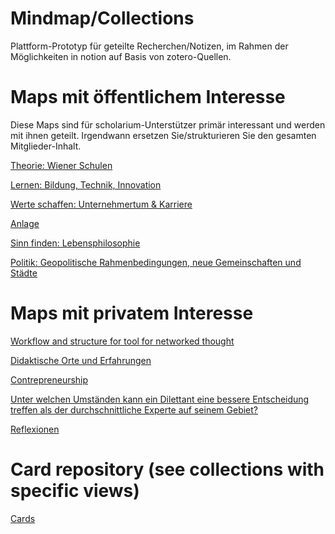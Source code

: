 # Mindmap/Collections

Plattform-Prototyp für geteilte Recherchen/Notizen, im Rahmen der Möglichkeiten in notion auf Basis von zotero-Quellen.

# Maps mit öffentlichem Interesse

Diese Maps sind für scholarium-Unterstützer primär interessant und werden mit ihnen geteilt. Irgendwann ersetzen Sie/strukturieren Sie den gesamten Mitglieder-Inhalt.

[Theorie: Wiener Schulen](Mindmap%20Collections%20d8f96fce7ab94c4d8a290979db6a8713/Theorie%20Wiener%20Schulen%2001347780735847218da9235c5317da01.md)

[Lernen: Bildung, Technik, Innovation](Mindmap%20Collections%20d8f96fce7ab94c4d8a290979db6a8713/Lernen%20Bildung,%20Technik,%20Innovation%209e76364c7d914a2fb3ec7dcf86d9d9c6.md)

[Werte schaffen: Unternehmertum & Karriere](Mindmap%20Collections%20d8f96fce7ab94c4d8a290979db6a8713/Werte%20schaffen%20Unternehmertum%20&%20Karriere%2077ee50fdd9c04f6b8a6de4f9b9df4ca2.md)

[Anlage](Mindmap%20Collections%20d8f96fce7ab94c4d8a290979db6a8713/Anlage%203209238b0557498a943d4495adecb9d3.md)

[Sinn finden: Lebensphilosophie](Mindmap%20Collections%20d8f96fce7ab94c4d8a290979db6a8713/Sinn%20finden%20Lebensphilosophie%207ea2e73eacac4beca6c8bc8fe5b20f73.md)

[Politik: Geopolitische Rahmenbedingungen, neue Gemeinschaften und Städte](Mindmap%20Collections%20d8f96fce7ab94c4d8a290979db6a8713/Politik%20Geopolitische%20Rahmenbedingungen,%20neue%20Geme%2048974ec423574594a71792947bc191f7.md)

# Maps mit privatem Interesse

[Workflow and structure for tool for networked thought](Mindmap%20Collections%20d8f96fce7ab94c4d8a290979db6a8713/Workflow%20and%20structure%20for%20tool%20for%20networked%20thou%209a8f9c7063af4838b9ef0bdec3388caa.md)

[Didaktische Orte und Erfahrungen](Mindmap%20Collections%20d8f96fce7ab94c4d8a290979db6a8713/Didaktische%20Orte%20und%20Erfahrungen%20bd59ea55e1d44420805daeab94e53a0d.md)

[Contrepreneurship](Mindmap%20Collections%20d8f96fce7ab94c4d8a290979db6a8713/Contrepreneurship%20eb89951d25044c8db6924b66e9b66b48.md)

[Unter welchen Umständen kann ein Dilettant eine bessere Entscheidung treffen als der durchschnittliche Experte auf seinem Gebiet?](Mindmap%20Collections%20d8f96fce7ab94c4d8a290979db6a8713/Unter%20welchen%20Umsta%CC%88nden%20kann%20ein%20Dilettant%20eine%20b%20c911d2b151c848d0b7a44d659378ca67.md)

[Reflexionen](Mindmap%20Collections%20d8f96fce7ab94c4d8a290979db6a8713/Reflexionen%204463437dfea447eea931a82f79bd966c.md)

# Card repository (see collections with specific views)

[Cards](Mindmap%20Collections%20d8f96fce7ab94c4d8a290979db6a8713/Cards%20f086daecac3e427b894a3e9faa827ba7.csv)